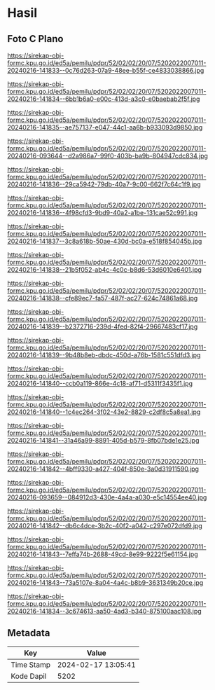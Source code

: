 # Hasil

## Foto C Plano

https://sirekap-obj-formc.kpu.go.id/ed5a/pemilu/pdpr/52/02/02/20/07/5202022007011-20240216-141833--0c76d263-07a9-48ee-b55f-ce4833038866.jpg

https://sirekap-obj-formc.kpu.go.id/ed5a/pemilu/pdpr/52/02/02/20/07/5202022007011-20240216-141834--6bb1b6a0-e00c-413d-a3c0-e0baebab2f5f.jpg

https://sirekap-obj-formc.kpu.go.id/ed5a/pemilu/pdpr/52/02/02/20/07/5202022007011-20240216-141835--ae757137-e047-44c1-aa6b-b933093d9850.jpg

https://sirekap-obj-formc.kpu.go.id/ed5a/pemilu/pdpr/52/02/02/20/07/5202022007011-20240216-093644--d2a986a7-99f0-403b-ba9b-804947cdc834.jpg

https://sirekap-obj-formc.kpu.go.id/ed5a/pemilu/pdpr/52/02/02/20/07/5202022007011-20240216-141836--29ca5942-79db-40a7-9c00-662f7c64c1f9.jpg

https://sirekap-obj-formc.kpu.go.id/ed5a/pemilu/pdpr/52/02/02/20/07/5202022007011-20240216-141836--4f98cfd3-9bd9-40a2-a1be-131cae52c991.jpg

https://sirekap-obj-formc.kpu.go.id/ed5a/pemilu/pdpr/52/02/02/20/07/5202022007011-20240216-141837--3c8a618b-50ae-430d-bc0a-e518f854045b.jpg

https://sirekap-obj-formc.kpu.go.id/ed5a/pemilu/pdpr/52/02/02/20/07/5202022007011-20240216-141838--21b5f052-ab4c-4c0c-b8d6-53d6010e6401.jpg

https://sirekap-obj-formc.kpu.go.id/ed5a/pemilu/pdpr/52/02/02/20/07/5202022007011-20240216-141838--cfe89ec7-fa57-487f-ac27-624c74861a68.jpg

https://sirekap-obj-formc.kpu.go.id/ed5a/pemilu/pdpr/52/02/02/20/07/5202022007011-20240216-141839--b2372716-239d-4fed-82f4-29667483cf17.jpg

https://sirekap-obj-formc.kpu.go.id/ed5a/pemilu/pdpr/52/02/02/20/07/5202022007011-20240216-141839--9b48b8eb-dbdc-450d-a76b-1581c551dfd3.jpg

https://sirekap-obj-formc.kpu.go.id/ed5a/pemilu/pdpr/52/02/02/20/07/5202022007011-20240216-141840--ccb0a119-866e-4c18-af71-d5311f3435f1.jpg

https://sirekap-obj-formc.kpu.go.id/ed5a/pemilu/pdpr/52/02/02/20/07/5202022007011-20240216-141840--1c4ec264-3f02-43e2-8829-c2df8c5a8ea1.jpg

https://sirekap-obj-formc.kpu.go.id/ed5a/pemilu/pdpr/52/02/02/20/07/5202022007011-20240216-141841--31a46a99-8891-405d-b579-8fb07bde1e25.jpg

https://sirekap-obj-formc.kpu.go.id/ed5a/pemilu/pdpr/52/02/02/20/07/5202022007011-20240216-141842--4bff9330-a427-404f-850e-3a0d31911590.jpg

https://sirekap-obj-formc.kpu.go.id/ed5a/pemilu/pdpr/52/02/02/20/07/5202022007011-20240216-093659--084912d3-430e-4a4a-a030-e5c14554ee40.jpg

https://sirekap-obj-formc.kpu.go.id/ed5a/pemilu/pdpr/52/02/02/20/07/5202022007011-20240216-141842--db6c4dce-3b2c-40f2-a042-c297e072dfd9.jpg

https://sirekap-obj-formc.kpu.go.id/ed5a/pemilu/pdpr/52/02/02/20/07/5202022007011-20240216-141843--7effa74b-2688-49cd-8e99-9222f5e61154.jpg

https://sirekap-obj-formc.kpu.go.id/ed5a/pemilu/pdpr/52/02/02/20/07/5202022007011-20240216-141843--73a5107e-8a04-4a4c-b8b9-3631349b20ce.jpg

https://sirekap-obj-formc.kpu.go.id/ed5a/pemilu/pdpr/52/02/02/20/07/5202022007011-20240216-141834--3c674613-aa50-4ad3-b340-875100aac108.jpg


## Metadata

| Key        | Value               |
| ---------- | ------------------- |
| Time Stamp | 2024-02-17 13:05:41 |
| Kode Dapil | 5202                |



